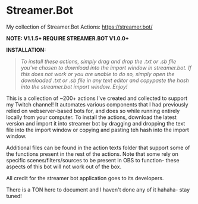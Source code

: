 # Streamer.Bot
My collection of Streamer.Bot Actions: https://streamer.bot/

**NOTE: V1.1.5+ REQUIRE STREAMER.BOT V1.0.0+**

**INSTALLATION:**

>*To install these actions, simply drag and drop the .txt or .sb file you've chosen to download into the import window in streamer.bot. If this does not work or you are unable to do so, simply open the downloaded .txt or .sb file in any text editor and copypaste the hash into the streamer.bot import window. Enjoy!*

This is a collection of ~200+ actions I've created and collected to support my Twitch channel! It automates various components that I had previously relied on webserver-based bots for, and does so while running entirely locally from your computer. To install the actions, download the latest version and import it into streamer bot by dragging and dropping the text file into the import window or copying and pasting teh hash into the import window. 

Additional files can be found in the action texts folder that support some of the functions present in the rest of the actions. Note that some rely on specific scenes/filters/sources to be present in OBS to function- these aspects of this bot will not work out of the box.

All credit for the streamer bot application goes to its developers.

There is a TON here to document and I haven't done any of it hahaha- stay tuned!
